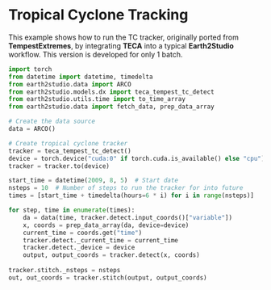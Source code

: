 # Tropical Cyclone Tracking

This example shows how to run the TC tracker, originally ported from **TempestExtremes**, by integrating **TECA** into a typical **Earth2Studio** workflow.
This version is developed for only 1 batch.

```python
import torch
from datetime import datetime, timedelta
from earth2studio.data import ARCO
from earth2studio.models.dx import teca_tempest_tc_detect
from earth2studio.utils.time import to_time_array
from earth2studio.data import fetch_data, prep_data_array

# Create the data source
data = ARCO()

# Create tropical cyclone tracker
tracker = teca_tempest_tc_detect()
device = torch.device("cuda:0" if torch.cuda.is_available() else "cpu")
tracker = tracker.to(device)

start_time = datetime(2009, 8, 5)  # Start date
nsteps = 10  # Number of steps to run the tracker for into future
times = [start_time + timedelta(hours=6 * i) for i in range(nsteps)]

for step, time in enumerate(times):
    da = data(time, tracker.detect.input_coords()["variable"])
    x, coords = prep_data_array(da, device=device)
    current_time = coords.get("time")
    tracker.detect._current_time = current_time
    tracker.detect._device = device
    output, output_coords = tracker.detect(x, coords)
    
tracker.stitch._nsteps = nsteps
out, out_coords = tracker.stitch(output, output_coords)
